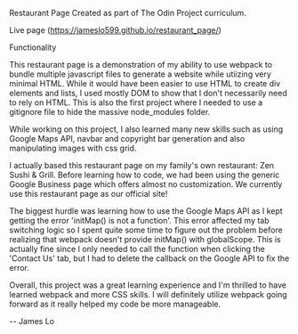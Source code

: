 Restaurant Page Created as part of The Odin Project curriculum.

Live page (https://jameslo599.github.io/restaurant_page/)

Functionality

This restaurant page is a demonstration of my ability to use webpack to bundle multiple javascript files to generate a website while utiizing very minimal HTML. While it would have been easier to use HTML to create div elements and lists, I used mostly DOM to show that I don't necessarily need to rely on HTML. This is also the first project where I needed to use a gitignore file to hide the massive node_modules folder.

While working on this project, I also learned many new skills such as using Google Maps API, navbar and copyright bar generation and also manipulating images with css grid.

I actually based this restaurant page on my family's own restaurant: Zen Sushi & Grill. Before learning how to code, we had been using the generic Google Business page which offers almost no customization. We currently use this restaurant page as our official site!

The biggest hurdle was learning how to use the Google Maps API as I kept getting the error 'initMap() is not a function'. This error affected my tab switching logic so I spent quite some time to figure out the problem before realizing that webpack doesn't provide initMap() with globalScope. This is actually fine since I only needed to call the function when clicking the 'Contact Us' tab, but I had to delete the callback on the Google API to fix the error.

Overall, this project was a great learning experience and I'm thrilled to have learned webpack and more CSS skills. I will definitely utilize webpack going forward as it really helped my code be more manageable.

-- James Lo

